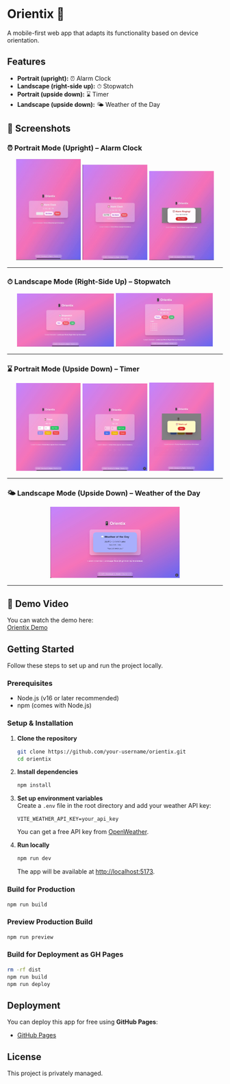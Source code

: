# Orientix 📱

A mobile-first web app that adapts its functionality based on device orientation.

## Features
- **Portrait (upright):** ⏰ Alarm Clock  
- **Landscape (right-side up):** ⏱ Stopwatch  
- **Portrait (upside down):** ⌛ Timer  
- **Landscape (upside down):** 🌤 Weather of the Day  

## 📸 Screenshots

### ⏰ Portrait Mode (Upright) – Alarm Clock
<p align="center">
  <img src="./docs/screens/alarmclock/ac-1.png" width="30%" />
  <img src="./docs/screens/alarmclock/ac-2.png" width="30%" />
  <img src="./docs/screens/alarmclock/ac-3.png" width="30%" />
</p>

---

### ⏱ Landscape Mode (Right-Side Up) – Stopwatch
<p align="center">
  <img src="./docs/screens/stopwatch/sc-1.png" width="45%" />
  <img src="./docs/screens/stopwatch/sc-2.png" width="45%" />
</p>

---

### ⌛ Portrait Mode (Upside Down) – Timer
<p align="center">
  <img src="./docs/screens/timer/t-1.png" width="30%" />
  <img src="./docs/screens/timer/t-2.png" width="30%" />
  <img src="./docs/screens/timer/t-3.png" width="30%" />
</p>

---

### 🌤 Landscape Mode (Upside Down) – Weather of the Day
<p align="center">
  <img src="./docs/screens/weather/w-1.png" width="60%" />
</p>

---

## 🎥 Demo Video
You can watch the demo here:  
[Orientix Demo](./docs/videos/orientix-demo.mp4)

## Getting Started

Follow these steps to set up and run the project locally.

### Prerequisites
- Node.js (v16 or later recommended)
- npm (comes with Node.js)

### Setup & Installation
1. **Clone the repository**  
   ```bash
   git clone https://github.com/your-username/orientix.git
   cd orientix
   ```

2. **Install dependencies**  
   ```bash
   npm install
   ```

3. **Set up environment variables**  
   Create a `.env` file in the root directory and add your weather API key:  
   ```
   VITE_WEATHER_API_KEY=your_api_key
   ```

   You can get a free API key from [OpenWeather](https://openweathermap.org/api).

4. **Run locally**  
   ```bash
   npm run dev
   ```

   The app will be available at [http://localhost:5173](http://localhost:5173).

### Build for Production
```bash
npm run build
```

### Preview Production Build
```bash
npm run preview
```

### Build for Deployment as GH Pages
```bash
rm -rf dist
npm run build
npm run deploy
```

## Deployment
You can deploy this app for free using **GitHub Pages**:
- [GitHub Pages](https://pages.github.com/)

## License
This project is privately managed.
